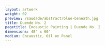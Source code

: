 ```yaml
---
layout: artwork
weight: 02
preview: /saudade/abstract/blue-beneath.jpg
title: Duende No. 2
pagetitle: Encaustic Painting | Duende No. 2
dimensions: 48" x 60"
medium: Encaustic, Oil on Panel
---
```

